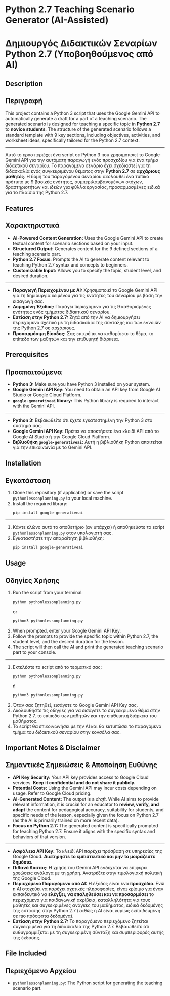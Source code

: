 # Python 2.7 Teaching Scenario Generator (AI-Assisted)
# Δημιουργός Διδακτικών Σεναρίων Python 2.7 (Υποβοηθούμενος από AI)

## Description
## Περιγραφή

This project contains a Python 3 script that uses the Google Gemini API to automatically generate a draft for a part of a teaching scenario. The generated scenario is designed for teaching a specific topic in **Python 2.7** to **novice students**. The structure of the generated scenario follows a standard template with 9 key sections, including objectives, activities, and worksheet ideas, specifically tailored for the Python 2.7 context.

---

Αυτό το έργο περιέχει ένα script σε Python 3 που χρησιμοποιεί το Google Gemini API για την αυτόματη παραγωγή ενός προσχεδίου για ένα τμήμα διδακτικού σεναρίου. Το παραγόμενο σενάριο έχει σχεδιαστεί για τη διδασκαλία ενός συγκεκριμένου θέματος στην **Python 2.7** σε **αρχάριους μαθητές**. Η δομή του παραγόμενου σεναρίου ακολουθεί ένα τυπικό πρότυπο με 9 βασικές ενότητες, συμπεριλαμβανομένων στόχων, δραστηριοτήτων και ιδεών για φύλλα εργασίας, προσαρμοσμένες ειδικά για το πλαίσιο της Python 2.7.

## Features
## Χαρακτηριστικά

* **AI-Powered Content Generation:** Uses the Google Gemini API to create textual content for scenario sections based on your input.
* **Structured Output:** Generates content for the 9 defined sections of a teaching scenario part.
* **Python 2.7 Focus:** Prompts the AI to generate content relevant to teaching Python 2.7 syntax and concepts to beginners.
* **Customizable Input:** Allows you to specify the topic, student level, and desired duration.

---

* **Παραγωγή Περιεχομένου με AI:** Χρησιμοποιεί το Google Gemini API για τη δημιουργία κειμένου για τις ενότητες του σεναρίου με βάση την εισαγωγή σας.
* **Δομημένη Έξοδος:** Παράγει περιεχόμενο για τις 9 καθορισμένες ενότητες ενός τμήματος διδακτικού σεναρίου.
* **Εστίαση στην Python 2.7:** Ζητά από την AI να δημιουργήσει περιεχόμενο σχετικό με τη διδασκαλία της σύνταξης και των εννοιών της Python 2.7 σε αρχάριους.
* **Προσαρμόσιμη Είσοδος:** Σας επιτρέπει να καθορίσετε το θέμα, το επίπεδο των μαθητών και την επιθυμητή διάρκεια.

## Prerequisites
## Προαπαιτούμενα

* **Python 3:** Make sure you have Python 3 installed on your system.
* **Google Gemini API Key:** You need to obtain an API key from Google AI Studio or Google Cloud Platform.
* **`google-generativeai` library:** This Python library is required to interact with the Gemini API.

---

* **Python 3:** Βεβαιωθείτε ότι έχετε εγκατεστημένη την Python 3 στο σύστημά σας.
* **Google Gemini API Key:** Πρέπει να αποκτήσετε ένα κλειδί API από το Google AI Studio ή την Google Cloud Platform.
* **Βιβλιοθήκη `google-generativeai`:** Αυτή η βιβλιοθήκη Python απαιτείται για την επικοινωνία με το Gemini API.

## Installation
## Εγκατάσταση

1.  Clone this repository (if applicable) or save the script `pythonlessonplanning.py` to your local machine.
2.  Install the required library:
    ```bash
    pip install google-generativeai
    ```

---

1.  Κάντε κλώνο αυτό το αποθετήριο (αν υπάρχει) ή αποθηκεύστε το script `pythonlessonplanning.py` στον υπολογιστή σας.
2.  Εγκαταστήστε την απαραίτητη βιβλιοθήκη:
    ```bash
    pip install google-generativeai
    ```

## Usage
## Οδηγίες Χρήσης

1.  Run the script from your terminal:
    ```bash
    python pythonlessonplanning.py
    ```
    or
    ```bash
    python3 pythonlessonplanning.py
    ```
2.  When prompted, enter your Google Gemini API Key.
3.  Follow the prompts to provide the specific topic within Python 2.7, the student level, and the desired duration for the lesson.
4.  The script will then call the AI and print the generated teaching scenario part to your console.

---

1.  Εκτελέστε το script από το τερματικό σας:
    ```bash
    python pythonlessonplanning.py
    ```
    ή
    ```bash
    python3 pythonlessonplanning.py
    ```
2.  Όταν σας ζητηθεί, εισάγετε το Google Gemini API Key σας.
3.  Ακολουθήστε τις οδηγίες για να εισάγετε το συγκεκριμένο θέμα στην Python 2.7, το επίπεδο των μαθητών και την επιθυμητή διάρκεια του μαθήματος.
4.  Το script θα επικοινωνήσει με την AI και θα εκτυπώσει το παραγόμενο τμήμα του διδακτικού σεναρίου στην κονσόλα σας.

## Important Notes & Disclaimer
## Σημαντικές Σημειώσεις & Αποποίηση Ευθύνης

* **API Key Security:** Your API key provides access to Google Cloud services. **Keep it confidential and do not share it publicly.**
* **Potential Costs:** Using the Gemini API may incur costs depending on usage. Refer to Google Cloud pricing.
* **AI-Generated Content:** The output is a *draft*. While AI aims to provide relevant information, it is crucial for an educator to **review, verify, and adapt** the content for pedagogical accuracy, suitability for students, and specific needs of the lesson, especially given the focus on Python 2.7 (as the AI is primarily trained on more recent data).
* **Focus on Python 2.7:** The generated content is specifically prompted for teaching Python 2.7. Ensure it aligns with the specific syntax and behaviors of that version.

---

* **Ασφάλεια API Key:** Το κλειδί API παρέχει πρόσβαση σε υπηρεσίες της Google Cloud. **Διατηρήστε το εμπιστευτικό και μην το μοιράζεστε δημόσια.**
* **Πιθανό Κόστος:** Η χρήση του Gemini API ενδέχεται να επιφέρει χρεώσεις ανάλογα με τη χρήση. Ανατρέξτε στην τιμολογιακή πολιτική της Google Cloud.
* **Περιεχόμενο Παραγόμενο από AI:** Η έξοδος είναι ένα **προσχέδιο**. Ενώ η AI στοχεύει να παρέχει σχετικές πληροφορίες, είναι κρίσιμο για έναν εκπαιδευτικό να **ελέγξει, να επαληθεύσει και να προσαρμόσει** το περιεχόμενο για παιδαγωγική ακρίβεια, καταλληλότητα για τους μαθητές και συγκεκριμένες ανάγκες του μαθήματος, ειδικά δεδομένης της εστίασης στην Python 2.7 (καθώς η AI είναι κυρίως εκπαιδευμένη σε πιο πρόσφατα δεδομένα).
* **Εστίαση στην Python 2.7:** Το παραγόμενο περιεχόμενο ζητείται συγκεκριμένα για τη διδασκαλία της Python 2.7. Βεβαιωθείτε ότι ευθυγραμμίζεται με τη συγκεκριμένη σύνταξη και συμπεριφορές αυτής της έκδοσης.

## File Included
## Περιεχόμενο Αρχείου

* `pythonlessonplanning.py`: The Python script for generating the teaching scenario part.

